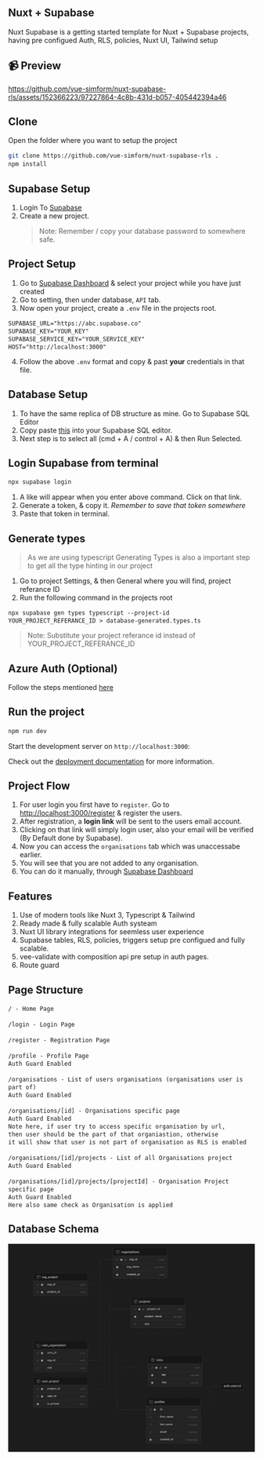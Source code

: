 ## Nuxt + Supabase

Nuxt Supabase is a getting started template for Nuxt + Supabase projects, having pre configued Auth, RLS, policies, Nuxt UI, Tailwind setup

## 📹 Preview

https://github.com/vue-simform/nuxt-supabase-rls/assets/152366223/97227864-4c8b-431d-b057-405442394a46

## Clone

Open the folder where you want to setup the project

```bash
git clone https://github.com/vue-simform/nuxt-supabase-rls .
npm install
```

## Supabase Setup

1. Login To [Supabase](https://supabase.com)
2. Create a new project.
   > Note: Remember / copy your database password to somewhere safe.

## Project Setup

1. Go to [Supabase Dashboard](https://supabase.com/dashboard/projects) & select your project while you have just created
2. Go to setting, then under database, `API` tab.
3. Now open your project, create a `.env` file in the projects root.

```
SUPABASE_URL="https://abc.supabase.co"
SUPABASE_KEY="YOUR_KEY"
SUPABASE_SERVICE_KEY="YOUR_SERVICE_KEY"
HOST="http://localhost:3000"
```

4. Follow the above `.env` format and copy & past **your** credentials in that file.

## Database Setup

1. To have the same replica of DB structure as mine. Go to Supabase SQL Editor
2. Copy paste [this](docs/migrations.txt) into your Supabase SQL editor.
3. Next step is to select all (cmd + A / control + A) & then Run Selected.

## Login Supabase from terminal

```bash
npx supabase login
```

1. A like will appear when you enter above command. Click on that link.
1. Generate a token, & copy it. _Remember to save that token somewhere_
1. Paste that token in terminal.

## Generate types

> As we are using typescript Generating Types is also a important step to get all the type hinting in our project

1. Go to project Settings, & then General where you will find, project referance ID
2. Run the following command in the projects root

```
npx supabase gen types typescript --project-id YOUR_PROJECT_REFERANCE_ID > database-generated.types.ts
```

> Note: Substitute your project referance id instead of YOUR_PROJECT_REFERANCE_ID

## Azure Auth (Optional)

Follow the steps mentioned [here](https://supabase.com/docs/guides/auth/social-login/auth-azure)

## Run the project

```bash
npm run dev
```

Start the development server on `http://localhost:3000`:

Check out the [deployment documentation](https://nuxt.com/docs/getting-started/deployment) for more information.

## Project Flow

1. For user login you first have to `register`. Go to [http://localhost:3000/register](http://localhost:3000/register) & register the users.
1. After registration, a **login link** will be sent to the users email account.
1. Clicking on that link will simply login user, also your email will be verified (By Default done by Supabase).
1. Now you can access the `organisations` tab which was unaccessabe earlier.
1. You will see that you are not added to any organisation.
1. You can do it manually, through [Supabase Dashboard](https://supabase.com/dashboard/projects)

## Features

1. Use of modern tools like Nuxt 3, Typescript & Tailwind
1. Ready made & fully scalable Auth systeam
1. Nuxt UI library integrations for seemless user experience
1. Supabase tables, RLS, policies, triggers setup pre configued and fully scalable.
1. vee-validate with composition api pre setup in auth pages.
1. Route guard

## Page Structure

```
/ - Home Page

/login - Login Page

/register - Registration Page

/profile - Profile Page
Auth Guard Enabled

/organisations - List of users organisations (organisations user is part of)
Auth Guard Enabled

/organisations/[id] - Organisations specific page
Auth Guard Enabled
Note here, if user try to access specific organisation by url,
then user should be the part of that organiastion, otherwise
it will show that user is not part of organisation as RLS is enabled

/organisations/[id]/projects - List of all Organisations project
Auth Guard Enabled

/organisations/[id]/projects/[projectId] - Organisation Project specific page
Auth Guard Enabled
Here also same check as Organisation is applied
```

## Database Schema

![image info](docs/schema.png)
